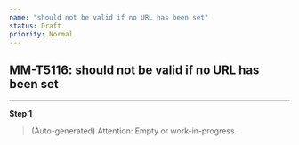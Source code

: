 ```yaml
---
name: "should not be valid if no URL has been set"
status: Draft
priority: Normal
---
```


## MM-T5116: should not be valid if no URL has been set

---

**Step 1**

> (Auto-generated) Attention: Empty or work-in-progress.
